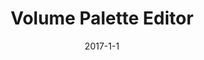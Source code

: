 ---
layout: portfolio-post
title: "Volume Palette Editor"
date: 2017-1-1
github-link: PaletteEditor
tags: 
    - JavaScript
    - Node
    - React
    - Mocha

type: app

include: false

images:
    - "../../assets/images/place.png"

description: "Web app currently in development."
---